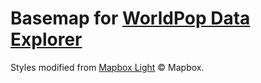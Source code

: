 Basemap for [WorldPop Data Explorer](/developmentseed/worldpop)
===========================

Styles modified from [Mapbox Light](https://github.com/mapbox/mapbox-studio-light.tm2) &copy; Mapbox.
